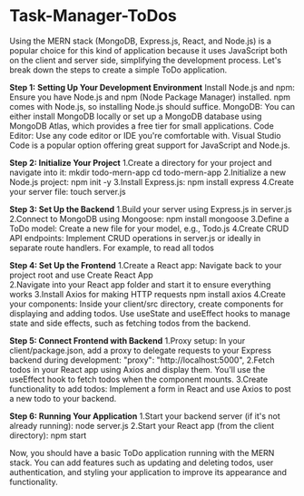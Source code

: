 # Task-Manager-ToDos

Using the MERN stack (MongoDB, Express.js, React, and Node.js) is a popular choice for this kind of application because it uses JavaScript both on the client and server side, simplifying the development process. Let's break down the steps to create a simple ToDo application.

**Step 1:** **Setting Up Your Development Environment**
Install Node.js and npm: Ensure you have Node.js and npm (Node Package Manager) installed. npm comes with Node.js, so installing Node.js should suffice.
MongoDB: You can either install MongoDB locally or set up a MongoDB database using MongoDB Atlas, which provides a free tier for small applications.
Code Editor: Use any code editor or IDE you're comfortable with. Visual Studio Code is a popular option offering great support for JavaScript and Node.js.

****Step 2:** Initialize Your Project**
1.Create a directory for your project and navigate into it:
     mkdir todo-mern-app
     cd todo-mern-app
2.Initialize a new Node.js project:
     npm init -y
3.Install Express.js:
    npm install express
4.Create your server file:
   touch server.js

****Step 3:** Set Up the Backend**
1.Build your server using Express.js in server.js
2.Connect to MongoDB using Mongoose:
   npm install mongoose
3.Define a ToDo model:
  Create a new file for your model, e.g., Todo.js
4.Create CRUD API endpoints:
  Implement CRUD operations in server.js or ideally in separate route handlers. For example, to read all todos

**Step 4: Set Up the Frontend**
1.Create a React app:
   Navigate back to your project root and use Create React App  
2.Navigate into your React app folder and start it to ensure everything works
3.Install Axios for making HTTP requests
   npm install axios
4.Create your components:
  Inside your client/src directory, create components for displaying and adding todos. Use useState and useEffect hooks to manage state and side effects, such as fetching todos from the backend.

**Step 5: Connect Frontend with Backend**
1.Proxy setup: In your client/package.json, add a proxy to delegate requests to your Express backend during development:
  "proxy": "http://localhost:5000",
2.Fetch todos in your React app using Axios and display them. You'll use the useEffect hook to fetch todos when the component mounts.
3.Create functionality to add todos: Implement a form in React and use Axios to post a new todo to your backend.

**Step 6: Running Your Application**
1.Start your backend server (if it's not already running):
  node server.js
2.Start your React app (from the client directory):
   npm start

Now, you should have a basic ToDo application running with the MERN stack. You can add features such as updating and deleting todos, user authentication, and styling your application to improve its appearance and functionality.   



  
  
